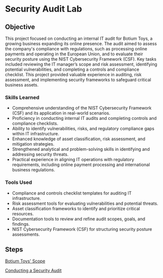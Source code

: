 # Security Audit Lab

## Objective

This project focused on conducting an internal IT audit for Botium Toys, a growing business expanding its online presence. The audit aimed to assess the company's compliance with regulations, such as processing online payments and operating in the European Union, and to evaluate their security posture using the NIST Cybersecurity Framework (CSF). Key tasks included reviewing the IT manager’s scope and risk assessment, identifying potential vulnerabilities, and completing a controls and compliance checklist. This project provided valuable experience in auditing, risk assessment, and implementing security frameworks to safeguard critical business assets.

### Skills Learned

- Comprehensive understanding of the NIST Cybersecurity Framework (CSF) and its application in real-world scenarios.
- Proficiency in conducting internal IT audits and completing controls and compliance checklists.
- Ability to identify vulnerabilities, risks, and regulatory compliance gaps within IT infrastructure.
- Enhanced knowledge of asset classification, risk assessment, and mitigation strategies.
- Strengthened analytical and problem-solving skills in identifying and addressing security threats.
- Practical experience in aligning IT operations with regulatory requirements, including online payment processing and international business regulations.

### Tools Used

- Compliance and controls checklist templates for auditing IT infrastructure.
- Risk assessment tools for evaluating vulnerabilities and potential threats.
- Asset classification frameworks to identify and prioritize critical resources.
- Documentation tools to review and refine audit scopes, goals, and findings.
- NIST Cybersecurity Framework (CSF) for structuring security posture assessments.

## Steps

<a href="https://docs.google.com/document/d/1Y83srzXA8j2Pkhw1a93EH5X0u5ctyaBs_SEOdhL8tB4/edit?usp=drive_link">Botium Toys' Scope</a>

<a href="https://docs.google.com/document/d/1ArhAmvjfq1orbmYjoUpQMdWFQ943cJqYNczuYOCiUH4/edit?usp=sharing">Conducting a Security Audit</a>
